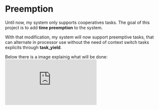 # Preemption

Until now, my system only supports cooperatives tasks. The goal of this project is to add **time preemption** to the system.


With that modification, my system will now support preemptive tasks, that can alternate in processor use without the need of context switch tasks explicits through **task_yield**.

Below there is a image explainig what will be done:
![Schema](https://wiki.inf.ufpr.br/maziero/lib/exe/fetch.php?cache=&media=so:time-sharing.png)
